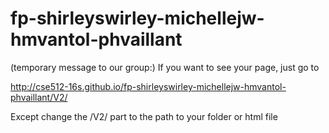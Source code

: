 # fp-shirleyswirley-michellejw-hmvantol-phvaillant

(temporary message to our group:)
If you want to see your page, just go to

http://cse512-16s.github.io/fp-shirleyswirley-michellejw-hmvantol-phvaillant/V2/

Except change the /V2/ part to the path to your folder or html file

